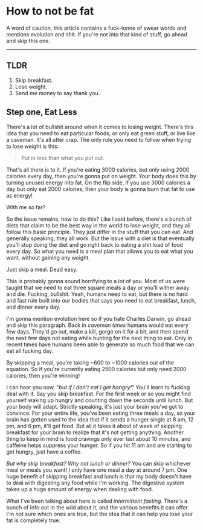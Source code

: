 # How to not be fat

A word of caution, this article contains a fuck-tonne of swear words and mentions evolution and shit. If you're not into that kind of stuff, go ahead and skip this one.

---

## TLDR

1. Skip breakfast.
2. Lose weight.
3. Send me money to say thank you.

## Step one, Eat Less

There's a lot of bullshit around when it comes to losing weight. There's this idea that you need to eat particular foods, or only eat green stuff, or live like a caveman. It's all utter crap. The only rule you need to follow when trying to lose weight is this:

> Put in less than what you put out.

That's all there is to it. If you're eating 3000 calories, but only using 2000 calories every day, then you're gonna put on weight. Your body does this by turning unused energy into fat. On the flip side, if you use 3000 calories a day but only eat 2000 calories, then your body is gonna burn that fat to use as energy!

With me so far?

So the issue remains, how to do this? Like I said before, there's a bunch of diets that claim to be the best way in the world to lose weight, and they all follow this basic principle. They just differ in the stuff that you can eat. And generally speaking, they all work. But the issue with a diet is that eventually you'll stop doing the diet and go right back to eating a shit load of food every day. So what you need is a meal plan that allows you to eat what you want, without gaining any weight.

Just skip a meal. Dead easy.

This is probably gonna sound horrifying to a lot of you. Most of us were taught that we need to eat three square meals a day or you'll wither away and die. Fucking, bullshit. Yeah, humans need to eat, but there is no hard and fast rule built into our bodies that says you need to eat breakfast, lunch, and dinner every day.

I'm gonna mention evolution here so if you hate Charles Darwin, go ahead and skip this paragraph. Back in _caveman times_ humans would eat every few days. They'd go out, make a kill, gorge on it for a bit, and then spend the next few days not eating while hunting for the next thing to eat. Only in recent times have humans been able to generate so much food that we can eat all fucking day.

By skipping a meal, you're taking ~600 to ~1000 calories out of the equation. So if you're currently eating 2500 calories but only need 2000 calories, then you're winning!

I can hear you now, "_but if I don't eat I get hangry!_" You'll learn to fucking deal with it. Say you skip breakfast. For the first week or so you might find yourself waking up hungry and counting down the seconds until lunch. But your body will adapt. Strictly speaking, it's just your brain you've got to convince. For your entire life, you've been eating three meals a day, so your brain has gotten used to the idea that if it sends a hunger single at 8 am, 12 pm, and 6 pm, it'll get food. But all it takes it about of week of skipping breakfast for your brain to realize that it's not getting anything. Another thing to keep in mind is food cravings only ever last about 10 minutes, and caffeine helps suppress your hunger. So if you hit 11 am and are starting to get hungry, just have a coffee.

_But why skip breakfast? Why not lunch or dinner?_ You can skip whichever meal or meals you want! I only have one meal a day at around 7 pm. One huge benefit of skipping breakfast and lunch is that my body doesn't have to deal with digesting any food while I'm working. The digestive system takes up a huge amount of energy when dealing with food.

What I've been talking about here is called _intermittent fasting_. There's a bunch of info out in the wild about it, and the various benefits it can offer. I'm not sure which ones are true, but the idea that it can help you lose your fat is completely true.